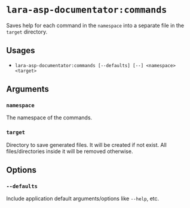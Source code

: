 <!-- Generated automatically. Do not edit. -->

# `lara-asp-documentator:commands`

Saves help for each command in the `namespace` into a separate file in the `target` directory.

## Usages

* `lara-asp-documentator:commands [--defaults] [--] <namespace> <target>`

## Arguments

### `namespace`

The namespace of the commands.

### `target`

Directory to save generated files. It will be created if not exist. All files/directories inside it will be removed otherwise.

## Options

### `--defaults`

Include application default arguments/options like `--help`, etc.
